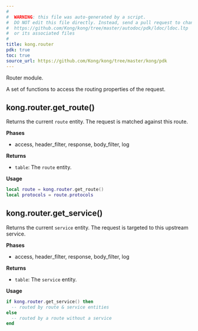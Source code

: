 ```yaml
---
#
#  WARNING: this file was auto-generated by a script.
#  DO NOT edit this file directly. Instead, send a pull request to change
#  https://github.com/Kong/kong/tree/master/autodoc/pdk/ldoc/ldoc.ltp
#  or its associated files
#
title: kong.router
pdk: true
toc: true
source_url: https://github.com/Kong/kong/tree/master/kong/pdk
---
```


Router module.

 A set of functions to access the routing properties of the request.




## kong.router.get_route()

Returns the current `route` entity.  The request is matched against this
 route.


**Phases**

* access, header_filter, response, body_filter, log

**Returns**

* `table`:  The `route` entity.


**Usage**

``` lua
local route = kong.router.get_route()
local protocols = route.protocols
```



## kong.router.get_service()

Returns the current `service` entity.  The request is targeted to this
 upstream service.


**Phases**

* access, header_filter, response, body_filter, log

**Returns**

* `table`:  The `service` entity.


**Usage**

``` lua
if kong.router.get_service() then
  -- routed by route & service entities
else
  -- routed by a route without a service
end
```



